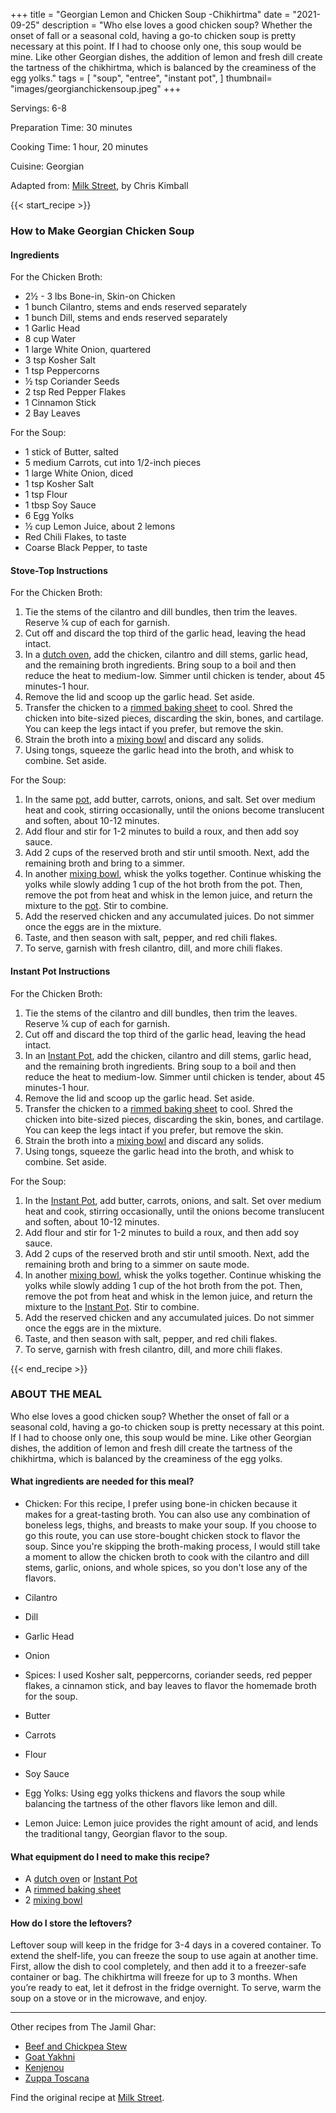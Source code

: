 +++
title = "Georgian Lemon and Chicken Soup -Chikhirtma"
date = "2021-09-25"
description = "Who else loves a good chicken soup? Whether the onset of fall or a seasonal cold, having a go-to chicken soup is pretty necessary at this point. If I had to choose only one, this soup would be mine. Like other Georgian dishes, the addition of lemon and fresh dill create the tartness of the chikhirtma, which is balanced by the creaminess of the egg yolks."
tags = [
    "soup",
    "entree",
    "instant pot",
]
thumbnail= "images/georgianchickensoup.jpeg"
+++

Servings: 6-8 <!--more-->

Preparation Time: 30 minutes 

Cooking Time: 1 hour, 20 minutes

Cuisine: Georgian

Adapted from: [Milk Street](https://wskg.org/episodes/milk-street-suppers-ep-106/), by Chris Kimball

{{< start_recipe >}}

### How to Make Georgian Chicken Soup 

#### Ingredients  

For the Chicken Broth: 

* 2½ - 3 lbs Bone-in, Skin-on Chicken 
* 1 bunch Cilantro, stems and ends reserved separately
* 1 bunch Dill, stems and ends reserved separately
* 1 Garlic Head 
* 8 cup Water 
* 1 large White Onion, quartered 
* 3 tsp Kosher Salt 
* 1 tsp Peppercorns 
* ½ tsp Coriander Seeds 
* 2 tsp Red Pepper Flakes 
* 1 Cinnamon Stick 
* 2 Bay Leaves 

For the Soup: 

* 1 stick of Butter, salted 
* 5 medium Carrots, cut into 1/2-inch pieces
* 1 large White Onion, diced 
* 1 tsp Kosher Salt  
* 1 tsp Flour 
* 1 tbsp Soy Sauce
* 6 Egg Yolks 
* ½ cup Lemon Juice, about 2 lemons
* Red Chili Flakes, to taste
* Coarse Black Pepper, to taste

#### Stove-Top Instructions 

For the Chicken Broth: 

1. Tie the stems of the cilantro and dill bundles, then trim the leaves. Reserve ¼ cup of each for garnish. 
2. Cut off and discard the top third of the garlic head, leaving the head intact. 
3. In a [dutch oven](https://amzn.to/3o7zDem), add the chicken, cilantro and dill stems, garlic head, and the remaining broth ingredients. Bring soup to a boil and then reduce the heat to medium-low. Simmer until chicken is tender, about 45 minutes-1 hour.
4. Remove the lid and scoop up the garlic head. Set aside. 
5. Transfer the chicken to a [rimmed baking sheet](https://amzn.to/3D69eBk) to cool. Shred the chicken into bite-sized pieces, discarding the skin, bones, and cartilage. You can keep the legs intact if you prefer, but remove the skin. 
6. Strain the broth into a [mixing bowl](https://amzn.to/32w9Q6C) and discard any solids. 
7. Using tongs, squeeze the garlic head into the broth, and whisk to combine. Set aside. 

For the Soup: 

1. In the same [pot](https://amzn.to/3o7zDem), add butter, carrots, onions, and salt. Set over medium heat and cook, stirring occasionally, until the onions become translucent and soften, about 10-12 minutes. 
2. Add flour and stir for 1-2 minutes to build a roux, and then add soy sauce. 
3. Add 2 cups of the reserved broth and stir until smooth. Next, add the remaining broth and bring to a simmer. 
4. In another [mixing bowl](https://amzn.to/32w9Q6C), whisk the yolks together. Continue whisking the yolks while slowly adding 1 cup of the hot broth from the pot. Then, remove the pot from heat and whisk in the lemon juice, and return the mixture to the [pot](https://amzn.to/3o7zDem). Stir to combine.
5. Add the reserved chicken and any accumulated juices. Do not simmer once the eggs are in the mixture. 
6. Taste, and then season with salt, pepper, and red chili flakes.
7. To serve, garnish with fresh cilantro, dill, and more chili flakes.  

#### Instant Pot Instructions 

For the Chicken Broth: 

1. Tie the stems of the cilantro and dill bundles, then trim the leaves. Reserve ¼ cup of each for garnish. 
2. Cut off and discard the top third of the garlic head, leaving the head intact. 
3. In an [Instant Pot](https://amzn.to/3u9c6L1), add the chicken, cilantro and dill stems, garlic head, and the remaining broth ingredients. Bring soup to a boil and then reduce the heat to medium-low. Simmer until chicken is tender, about 45 minutes-1 hour.
4. Remove the lid and scoop up the garlic head. Set aside. 
5. Transfer the chicken to a [rimmed baking sheet](https://amzn.to/3D69eBk) to cool. Shred the chicken into bite-sized pieces, discarding the skin, bones, and cartilage. You can keep the legs intact if you prefer, but remove the skin. 
6. Strain the broth into a [mixing bowl](https://amzn.to/32w9Q6C) and discard any solids. 
7. Using tongs, squeeze the garlic head into the broth, and whisk to combine. Set aside. 

For the Soup: 

1. In the [Instant Pot](https://amzn.to/3u9c6L1), add butter, carrots, onions, and salt. Set over medium heat and cook, stirring occasionally, until the onions become translucent and soften, about 10-12 minutes. 
2. Add flour and stir for 1-2 minutes to build a roux, and then add soy sauce. 
3. Add 2 cups of the reserved broth and stir until smooth. Next, add the remaining broth and bring to a simmer on saute mode. 
4. In another [mixing bowl](https://amzn.to/32w9Q6C), whisk the yolks together. Continue whisking the yolks while slowly adding 1 cup of the hot broth from the pot. Then, remove the pot from heat and whisk in the lemon juice, and return the mixture to the [Instant Pot](https://amzn.to/3u9c6L1). Stir to combine.
5. Add the reserved chicken and any accumulated juices. Do not simmer once the eggs are in the mixture. 
6. Taste, and then season with salt, pepper, and red chili flakes.
7. To serve, garnish with fresh cilantro, dill, and more chili flakes.  

{{< end_recipe >}}

### ABOUT THE MEAL

Who else loves a good chicken soup? Whether the onset of fall or a seasonal cold, having a go-to chicken soup is pretty necessary at this point. If I had to choose only one, this soup would be mine. Like other Georgian dishes, the addition of lemon and fresh dill create the tartness of the chikhirtma, which is balanced by the creaminess of the egg yolks.

#### What ingredients are needed for this meal?

* Chicken: For this recipe, I prefer using bone-in chicken because it makes for a great-tasting broth. You can also use any combination of boneless legs, thighs, and breasts to make your soup.  If you choose to go this route, you can use store-bought chicken stock to flavor the soup. Since you're skipping the broth-making process, I would still take a moment to allow the chicken broth to cook with the cilantro and dill stems, garlic, onions, and whole spices, so you don't lose any of the flavors. 

* Cilantro 

* Dill 

* Garlic Head 

* Onion 

* Spices: I used Kosher salt, peppercorns, coriander seeds, red pepper flakes, a cinnamon stick, and bay leaves to flavor the homemade broth for the soup. 

* Butter 

* Carrots 

* Flour 

* Soy Sauce 

* Egg Yolks: Using egg yolks thickens and flavors the soup while balancing the tartness of the other flavors like lemon and dill. 

* Lemon Juice: Lemon juice provides the right amount of acid, and lends the traditional tangy, Georgian flavor to the soup. 

#### What equipment do I need to make this recipe?

* A [dutch oven](https://amzn.to/3o7zDem) or [Instant Pot](https://amzn.to/3u9c6L1)
* A [rimmed baking sheet](https://amzn.to/3D69eBk)
* 2 [mixing bowl](https://amzn.to/32w9Q6C)

#### How do I store the leftovers?

Leftover soup will keep in the fridge for 3-4 days in a covered container. To extend the shelf-life, you can freeze the soup to use again at another time. First, allow the dish to cool completely, and then add it to a freezer-safe container or bag. The chikhirtma will freeze for up to 3 months. When you’re ready to eat, let it defrost in the fridge overnight. To serve, warm the soup on a stove or in the microwave, and enjoy.

----

Other recipes from The Jamil Ghar: 
* [Beef and Chickpea Stew](https://www.jamilghar.com/recipe/beef-chickpea-stew/)
* [Goat Yakhni](https://www.jamilghar.com/recipe/goat-yakhni/)
* [Kenjenou](https://www.jamilghar.com/recipe/kedjenou/)
* [Zuppa Toscana](https://www.jamilghar.com/recipe/zuppa-toscana/)

Find the original recipe at [Milk Street](https://www.177milkstreet.com/recipes/georgian-chicken-soup).
